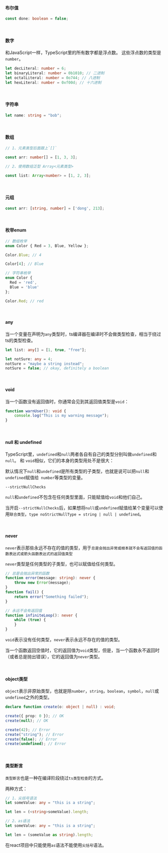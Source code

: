 #### 布尔值

~~~ts
const done: boolean = false;
~~~

<br/>

#### 数字

和JavaScript一样，TypeScript里的所有数字都是浮点数。 这些浮点数的类型是`number`。

~~~ts
let decLiteral: number = 6;
let binaryLiteral: number = 0b1010; // 二进制
let octalLiteral: number = 0o744; // 八进制
let hexLiteral: number = 0xf00d; // 十六进制
~~~

<br/>

#### 字符串

~~~ts
let name: string = "bob";
~~~

<br/>

#### 数组

~~~ts
// 1、元素类型后面跟上`[]`

const arr: number[] = [1, 3, 3];

// 2、使用数组泛型 Array<元素类型>

const list: Array<number> = [1, 2, 3];
~~~

<br/>

#### 元组

~~~ts
const arr: [string, number] = ['dong', 213];
~~~

<br/>

#### 枚举enum

~~~ts
// 数组枚举
enum Color { Red = 3, Blue, Yellow };

Color.Blue; // 4

Color[4]; // Blue

// 字符串枚举
enum Color {
  Red = 'red',
  Blue = 'blue'
};

Color.Red; // red
~~~

<br/>

#### any

当一个变量在声明为`any`类型时，ts编译器在编译时不会做类型检查，相当于绕过ts的类型检查。

~~~ts
let list: any[] = [1, true, "free"];

let notSure: any = 4;
notSure = "maybe a string instead";
notSure = false; // okay, definitely a boolean
~~~

<br/>

#### void

当一个函数没有返回值时，你通常会见到其返回值类型是`void`：

~~~ts
function warnUser(): void {
    console.log("This is my warning message");
}
~~~

<br/>

#### null 和 undefined

TypeScript里，`undefined`和`null`两者各自有自己的类型分别叫做`undefined`和`null`。 和 `void`相似，它们的本身的类型用处不是很大：

默认情况下`null`和`undefined`是所有类型的子类型，也就是说可以把`null`和`undefined`赋值给` number`等类型的变量。

`--strictNullChecks`

`null`和`undefined`不包含在任何类型里面，只能赋值给`void`和他们自己。

当开启`--strictNullChecks`后，如果想将`null`或`undefined`赋值给某个变量可以使用`联合类型`，`type noStrictNullType = string | null | undefined`。

<br/>

#### never

`never`表示那些永远不存在的值的类型，用于`总是会抛出异常或根本就不会有返回值的函数表达式或箭头函数表达式的返回值类型`

`never`类型是任何类型的子类型，也可以赋值给任何类型。

~~~ts
// 总是会抛出异常的函数
function error(message: string): never {
    throw new Error(message);
}
function fail() {
    return error("Something failed");
}

// 永远不会有返回值
function infiniteLoop(): never {
    while (true) {
    }
}
~~~

`void`表示没有任何类型，`never`表示永远不存在的值的类型。

当一个函数返回空值时，它的返回值为`void`类型，但是，当一个函数永不返回时（或者总是抛出错误），它的返回值为`never`类型。

<br/>

#### object类型

`object`表示非原始类型，也就是除`number`，`string`，`boolean`，`symbol`，`null`或`undefined`之外的类型。

~~~ts
declare function create(o: object | null) : void;

create({ prop: 0 }); // OK
create(null); // OK

create(42); // Error
create("string"); // Error
create(false); // Error
create(undefined); // Error
~~~

<br/>

#### 类型断言

`类型断言`也是一种在编译阶段绕过`ts类型检查`的方式。

两种方式：

~~~ts
// 1、尖括号语法
let someValue: any = "this is a string";

let len = (<string>someValue).length;

// 2、as语法
let someValue: any = "this is a string";

let len = (someValue as string).length;
~~~

在react项目中只能使用`as`语法不能使用`尖括号`语法。

